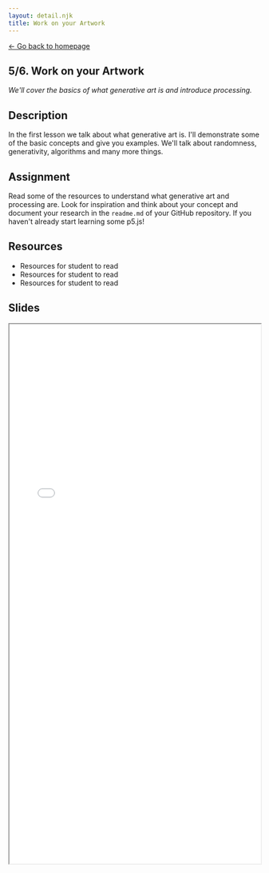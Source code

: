 ```yaml
---
layout: detail.njk
title: Work on your Artwork
---
```


<a href="{{ '/' | url }}" class="back">← Go back to homepage</a>

## 5/6. Work on your Artwork

_We'll cover the basics of what generative art is and introduce processing._

## Description

In the first lesson we talk about what generative art is. I'll demonstrate some of the basic concepts and give you examples. We'll talk about randomness, generativity, algorithms and many more things.

## Assignment

Read some of the resources to understand what generative art and processing are. Look for inspiration and think about your concept and document your research in the `readme.md` of your GitHub repository. If you haven't already start learning some p5.js!

## Resources

* Resources for student to read
* Resources for student to read
* Resources for student to read

## Slides

<iframe src="/slides/kick-off.pdf" width="100%" height="1080px"></iframe>
